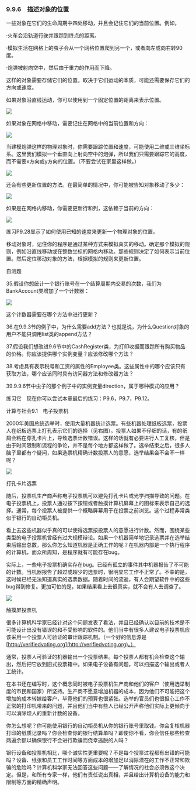    

### 9.9.6　描述对象的位置

一些对象在它们的生命周期中四处移动，并且会记住它们的当前位置。例如，

·火车会沿轨道行驶并跟踪到终点的距离。

·模拟生活在网格上的虫子会从一个网格位置爬到另一个，或者向左或向右转90度。

·炮弹被射向空中，然后由于重力的作用而下降。

这样的对象需要存储它们的位置。取决于它们运动的本质，可能还需要保存它们的方向或速度。

如果对象沿直线运动，你可以使用到一个固定位置的距离来表示位置。

![](../Images/image07332.gif)

如果对象在网格中移动，需要记住在网格中的当前位置和方向：

![](../Images/image07333.gif)

当建模炮弹这样的物理对象时，你需要跟踪位置和速度，可能使用二维或三维坐标系。这里我们模拟一个垂直向上射向空中的炮弹，所以我们只需要跟踪它的高度，而不需要x方向或y方向的位置。（不要尝试在家里这样做。）

![](../Images/image07334.gif)

还会有些更新位置的方法。在最简单的情况中，你可能被告知对象移动了多少：

![](../Images/image07335.gif)

如果是在网格内移动，你需要更新行和列，这依赖于当前的方向：

![](../Images/image07336.gif)

练习P9.28显示了如何使用已知的速度来更新一个物理对象的位置。

移动对象时，记住你的程序是通过某种方式来模拟真实的移动。确定那个模拟的规则，例如沿直线移动或在整数坐标的网格内移动。那些规则决定了如何表示当前位置。然后定位移动对象的方法，根据模拟的规则来更新位置。

自测题

35.假设你想统计一个银行账号在一个结算周期内交易的次数，我们为BankAccount类增加了一个计数器：

![](../Images/image07337.gif)

这个计数器需要在哪个方法中进行更新？

36.在9.9.3节的例子中，为什么需要add方法？也就是说，为什么Question对象的用户不能只调用list类的append方法？

37.假设我们想改进9.6节中的CashRegister类，为打印收据而跟踪所有购买物品的价格。你应该提供哪个实例变量？应该修改哪个方法？

38.考虑具有表示税号和工资的属性的Employee类。这些属性中的哪个应该只有获取方法，哪个应该同时具有访问器方法和修改器方法？

39.9.9.6节中虫子的那个例子中的实例变量direction，属于哪种模式的应用？

练习它　现在你可以尝试本章最后的练习：P9.6，P9.7，P9.12。

计算与社会9.1　电子投票机

2000年美国总统选举时，使用大量机器统计选票。有些机器处理纸板选票，投票人在纸板选票上打孔表示它们的选择（见右图）。投票人如果不仔细的话，有的纸屑会粘在穿孔卡片上，导致选票计数错误。这样的话就有必要进行人工复核，但是由于时间限制和流程的争论，并不是每个地方都这样做了。选举结束之后，很多人脑子里都有个疑问，如果选票机精确计数投票人的意愿，选举结果会不会不一样呢？

![](0-Assets/Epubook/程序员编程语言经典合集（计算机科学丛书5册套装），javapython编程语言含经典教材龙书《编译原理》%20(Bruce%20Eckel%20%20Alfred%20V.%20Aho%20%20Monica%20S.%20Lam%20etc.)%20(Z-Library)/images/image07338.jpeg)

打孔卡片选票

随后，投票机生产商声称电子投票机可以避免打孔卡片或光学扫描导致的问题。在电子投票机上，投票人通过按下按钮或者触摸计算机屏幕上的图标来表示自己的选择。通常，每个投票人被提供一个概略屏幕用于在投票之前浏览。这个过程非常类似于银行的自动柜员机。

看上去这些机器似乎真的可以使得选票按投票人的意愿进行计数。然而，围绕某些类型的电子投票机曾经有过大规模辩论。如果一个机器简单地记录选票并在选举结束后输出总数，那么你怎么知道机器是正确工作的呢？在机器内部是一个执行程序的计算机，而众所周知，是程序就有可能存在bug。

实际上，一些电子投票机确实存在bug。已经有孤立的事件其中机器报告了不可能的计数。当机器报告了超过或超少的选票时，很明显它工作不正常了。不幸的是，这时候已经无法知道真实的选票数据。随着时间的流逝，有人会期望软件中的这些bug得到修复。更加可怕的是，如果结果看上去很真实，就不会有人去调查了。

![](0-Assets/Epubook/程序员编程语言经典合集（计算机科学丛书5册套装），javapython编程语言含经典教材龙书《编译原理》%20(Bruce%20Eckel%20%20Alfred%20V.%20Aho%20%20Monica%20S.%20Lam%20etc.)%20(Z-Library)/images/image07339.jpeg)

触摸屏投票机

很多计算机科学家已经针对这个问题发表了看法，并且已经确认以目前的技术是不可能设计出没有错误的和不受影响的软件的。他们当中有很多人建议电子投票机应该采用一个投票人可验证的审计跟踪机制。（一个好的信息源是[http://verifiedvoting.org](http://verifiedvoting.org)。）

通常，投票人可验证的机器输出一个投票结果。每个投票人都有机会检查这个输出，然后把它放到旧式投票箱中。如果电子设备有问题，可以扫描这个输出或者人工统计。

在本书还在编写时，这个概念同时被电子投票机生产商和他们的客户（使用选举制度的市民和国家）所坚持。生产商不愿意增加机器的成本，因为他们不可能把这个增加的成本转嫁给客户，毕竟他们的预算也很紧张。选举的官员们也很担心工作不正常的打印机带来的问题，并且他们当中有些人已经公开声称他们实际上更倾向于可以消除烦人的重新计数的设备。

你怎么想呢？你可能使用银行的自动柜员机从你的银行账号里取钱。你会复核机器打印的纸质记录吗？你会检查你的银行结算单吗？即使你不看，你会信任那些检查两遍余额以确保银行不会进行欺骗而侥幸逃脱的人吗？

银行设备和投票机相比，哪个诚实性更重要呢？不是每个投票过程都有出错的可能吗？设备、纸张和员工工作时间等方面成本的增加足以消除潜在的工作不正常和欺骗的危险吗？计算机科学家无法回答这些问题——了解情况的社会必须做这个决定。但是，和所有专家一样，他们有责任说出真相，并且给出计算机设备的能力和限制等方面的精确声明。